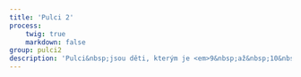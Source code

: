 ```yaml
---
title: 'Pulci 2'
process:
    twig: true
    markdown: false
group: pulci2
description: 'Pulci&nbsp;jsou děti, kterým je <em>9&nbsp;až&nbsp;10&nbsp;let</em>. Běháme stále ještě po cestách a když si nejsme jistí, můžeme se v lese držet vyznačené linie. Už si však vystačíme i bez pomoci. Zábavnou formou se seznamujeme s orientačním během a hrajeme si v přírodě.'
---
```


